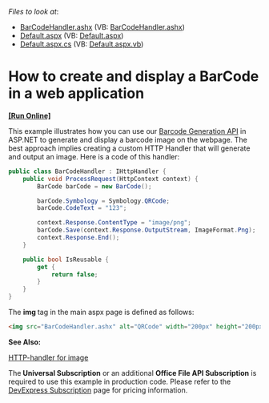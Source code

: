 <!-- default file list -->
*Files to look at*:

* [BarCodeHandler.ashx](./CS/WebSite/BarCodeHandler.ashx) (VB: [BarCodeHandler.ashx](./VB/WebSite/BarCodeHandler.ashx))
* [Default.aspx](./CS/WebSite/Default.aspx) (VB: [Default.aspx](./VB/WebSite/Default.aspx))
* [Default.aspx.cs](./CS/WebSite/Default.aspx.cs) (VB: [Default.aspx.vb](./VB/WebSite/Default.aspx.vb))
<!-- default file list end -->
# How to create and display a BarCode in a web application
<!-- run online -->
**[[Run Online]](https://codecentral.devexpress.com/e4716/)**
<!-- run online end -->


<p>This example illustrates how you can use our <a href="https://documentation.devexpress.com/OfficeFileAPI/15094/Barcode-Generation-API">Barcode Generation API</a> in ASP.NET to generate and display a barcode image on the webpage. The best approach implies creating a custom HTTP Handler that will generate and output an image. Here is a code of this handler:</p>

```cs
public class BarCodeHandler : IHttpHandler {
    public void ProcessRequest(HttpContext context) {
        BarCode barCode = new BarCode();

        barCode.Symbology = Symbology.QRCode;
        barCode.CodeText = "123";

        context.Response.ContentType = "image/png";
        barCode.Save(context.Response.OutputStream, ImageFormat.Png);
        context.Response.End();
    }

    public bool IsReusable {
        get {
            return false;
        }
    }
}
```

<p>The <strong>im</strong><strong>g </strong>tag in the main aspx page is defined as follows:</p>

```aspx
<img src="BarCodeHandler.ashx" alt="QRCode" width="200px" height="200px" />
```

<p><strong>See Also:</strong></p>
<p><a href="http://www.codeproject.com/Tips/577385/HTTP-handler-for-image">HTTP-handler for image</a></p>
<p>The<strong> Universal Subscription</strong> or an additional <strong>Office File API Subscription</strong> is required to use this example in production code. Please refer to the <a href="https://www.devexpress.com/Buy/NET/">DevExpress Subscription</a> page for pricing information.</p>
